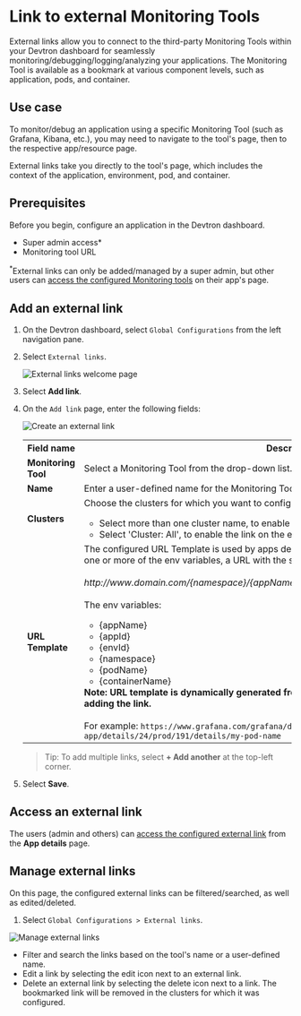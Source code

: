 # Link to external Monitoring Tools

External links allow you to connect to the third-party Monitoring Tools within your Devtron dashboard for seamlessly monitoring/debugging/logging/analyzing your applications.
The Monitoring Tool is available as a bookmark at various component levels, such as application, pods, and container.

## Use case

To monitor/debug an application using a specific Monitoring Tool (such as Grafana, Kibana, etc.), you may need to navigate to the tool's page, then to the respective app/resource page.

External links take you directly to the tool's page, which includes the context of the application, environment, pod, and container.

## Prerequisites

Before you begin, configure an application in the Devtron dashboard.

- Super admin access*
- Monitoring tool URL

<sup>*</sup>External links can only be added/managed by a super admin, but other users can [access the configured Monitoring tools](././../creating-application/app-details.md) on their app's page.

## Add an external link

1. On the Devtron dashboard, select `Global Configurations` from the left navigation pane.
2. Select `External links`.
   
   ![External links welcome page](https://devtron-public-asset.s3.us-east-2.amazonaws.com/external-tools/external-links-welcome.png)

3. Select **Add link**.
4. On the `Add link` page, enter the following fields:

    ![Create an external link](https://devtron-public-asset.s3.us-east-2.amazonaws.com/external-tools/add-external-link.png)

    <table>
    <row>
        <th>Field name</th>
        <th>Description</th>
    </row>
    <tr>
        <td><b>Monitoring Tool</b></td>
        <td>Select a Monitoring Tool from the drop-down list. To add a different tool, select 'Other'.</td>
    </tr>
    <tr>
        <td><b>Name</b></td>
        <td>Enter a user-defined name for the Monitoring Tool</td>
    </tr>
    <tr>
        <td><b>Clusters</b></td>
        <td>
            Choose the clusters for which you want to configure the selected tool.
            <ul>
                <li>Select more than one cluster name, to enable the link on multiple clusters</li>
                <li>Select 'Cluster: All', to enable the link on the existing clusters and future clusters</li>                
            </ul>
        </td>
    </tr>
    <tr>
        <td><b>URL Template</b></td>
        <td>
            The configured URL Template is used by apps deployed on the selected clusters.            
            By combining one or more of the env variables, a URL with the structure shown below can be created:<br></br>
            <i>http://www.domain.com/{namespace}/{appName}/details/{appId}/env/{envId}/details/{podName}</i>
            <br></br>
            The env variables:
            <ul>
                <li>{appName}</li>
                <li>{appId}</li>
                <li>{envId}</li>
                <li>{namespace}</li>
                <li>{podName}</li>
                <li>{containerName}</li>
            </ul>
            <b>Note: URL template is dynamically generated from the env variables provided at the time of adding the link.</b><br></br>
            For example:
            <code>https://www.grafana.com/grafana/devtroncd/demo-app/details/24/prod/191/details/my-pod-name</code>
        </td>
    </tr>
    </table>

    > Tip: To add multiple links, select **+ Add another** at the top-left corner.

5. Select **Save**.

## Access an external link

The users (admin and others) can [access the configured external link](././../creating-application/app-details.md) from the **App details** page.

## Manage external links

On this page, the configured external links can be filtered/searched, as well as edited/deleted.

1. Select `Global Configurations > External links`.

![Manage external links](https://devtron-public-asset.s3.us-east-2.amazonaws.com/external-tools/manage-external-links.png)

* Filter and search the links based on the tool's name or a user-defined name.
* Edit a link by selecting the edit icon next to an external link.
* Delete an external link by selecting the delete icon next to a link. The bookmarked link will be removed in the clusters for which it was configured.
